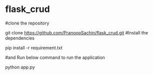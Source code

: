 # flask_crud

#clone the repository

git clone https://github.com/PranoopSachin/flask_crud.git
#Install the dependencies

pip install -r requirement.txt

#and Run below command to run the application

python app.py